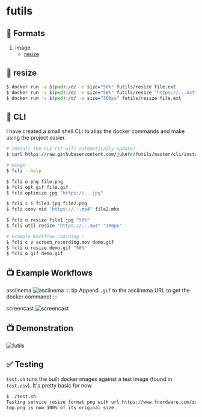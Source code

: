 # futils

## 🔧 Formats
1. image
    - [resize](#🐳-resize)
    
## 🐳 resize
```bash
$ docker run -v $(pwd):/d/ -e size="50%" futils/resize file.ext
$ docker run -v $(pwd):/d/ -e size="50%" futils/resize "https://...ext"
$ docker run -v $(pwd):/d/ -e size="300px" futils/resize file.ext
```

## 🔮 CLI
I have created a small shell CLI to alias the docker commands and make using the project easier.
```bash
# Install the CLI (it will automatically update)
$ curl https://raw.githubusercontent.com/jukefr/futils/master/cli/install | sh

# Usage
$ fcli --help

$ fcli o png file.png
$ fcli opt gif file.gif
$ fcli optimize jpg "https://...jpg" 

$ fcli c i file1.jpg file2.png
$ fcli conv vid "https://...mp4" file2.mkv  

$ fcli u resize file1.jpg "50%"
$ fcli util resize "https://...mp4" "300px" 

# Example Workflow Chaining :
$ fcli c v screen_recording.mov demo.gif
$ fcli u resize demo.gif "50%"
$ fcli o gif demo.gif
```

## 📺 Example Workflows
asciinema
![asciinema](https://s3.eu-west-3.amazonaws.com/juke-github/asciinema.gif)
::: tip
Append `.gif` to the asciinema URL to get the docker command)
:::

screencast
![screencast](https://s3.eu-west-3.amazonaws.com/juke-github/screencast.gif)

## 📺 Demonstration
![futils](https://s3.eu-west-3.amazonaws.com/juke-github/futils1.gif)

## ✅ Testing
`test.sh` runs the built docker images against a test image (found in
`test.csv`). It's pretty basic for now.
```bash
$ ./test.sh
Testing service resize format png with url https://www.fnordware.com/superpng/pnggr...
tmp.png is now 100% of its original size.
```
